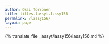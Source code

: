 ```yaml
---
author: Ossi Törrönen
title: titles.lassyt.lassy156
permalink: /lassy156/
layout: page
---
```

{% translate_file _lassyt/lassy156/lassy156.md %}